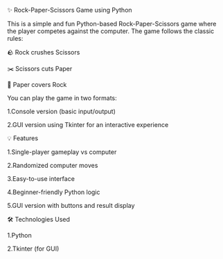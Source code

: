 ✨ Rock-Paper-Scissors Game using Python

This is a simple and fun Python-based Rock-Paper-Scissors game where the player competes against the computer. The game follows the classic rules:

🪨 Rock crushes Scissors

✂️ Scissors cuts Paper

📄 Paper covers Rock


You can play the game in two formats:

1.Console version (basic input/output)

2.GUI version using Tkinter for an interactive experience


💡 Features

1.Single-player gameplay vs computer

2.Randomized computer moves

3.Easy-to-use interface

4.Beginner-friendly Python logic

5.GUI version with buttons and result display


🛠️ Technologies Used

1.Python

2.Tkinter (for GUI)

